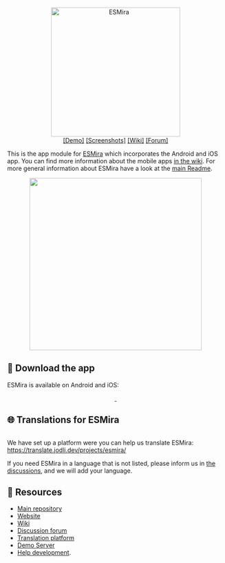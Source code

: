<p>
	<img src="https://translate.jodli.dev/widgets/esmira/-/svg-badge.svg" alt="" />
</p>
<p align="center">
	<img src="https://raw.githubusercontent.com/KL-Psychological-Methodology/ESMira/main/about/images/web_header_normal.svg" alt="ESMira" width="300"/>
    <br>
	<a href="https://demo-esmira.kl.ac.at/">[Demo]</a>
	<a href="https://esmira.kl.ac.at/?about">[Screenshots]</a>
	<a href="https://github.com/KL-Psychological-Methodology/ESMira/wiki">[Wiki]</a>
	<a href="https://github.com/KL-Psychological-Methodology/ESMira/discussions">[Forum]</a>
</p>

This is the app module for [ESMira](https://github.com/KL-Psychological-Methodology/ESMira) which incorporates the Android and iOS app.
You can find more information about the mobile apps [in the wiki](https://github.com/KL-Psychological-Methodology/ESMira/wiki/App-overview).
For more general information about ESMira have a look at the [main Readme](https://github.com/KL-Psychological-Methodology/ESMira).


<p align="center">
	<img src="https://raw.githubusercontent.com/KL-Psychological-Methodology/ESMira/main/about/images/demo_image_apps.png" height="400" alt=""/>
	<br>
</p>

## :iphone: Download the app
ESMira is available on Android and iOS:
<p align="center">
    <a href="https://play.google.com/store/apps/details?id=at.jodlidev.esmira">
	    <img src="https://raw.githubusercontent.com/KL-Psychological-Methodology/ESMira/main/about/images/google-play-badge-en.png" alt=""/>
    </a>
    <a href="https://apps.apple.com/gb/app/esmira/id1538774594">
        <img src="https://raw.githubusercontent.com/KL-Psychological-Methodology/ESMira/main/about/images/apple-store-badge-en.png" alt=""/>
    </a>
</p>


## :globe_with_meridians: Translations for ESMira
<p align="center">
	<img src="https://translate.jodli.dev/widgets/esmira/-/multi-blue.svg" alt="" />
</p>

We have set up a platform were you can help us translate ESMira:
<https://translate.jodli.dev/projects/esmira/>

If you need ESMira in a language that is not listed, please inform us in [the discussions](https://github.com/KL-Psychological-Methodology/ESMira/discussions), and we will add your language.

## :link: Resources
- [Main repository](https://github.com/KL-Psychological-Methodology/ESMira)
- [Website](https://esmira.kl.ac.at/?about)
- [Wiki](https://github.com/KL-Psychological-Methodology/ESMira/wiki)
- [Discussion forum](https://github.com/KL-Psychological-Methodology/ESMira/discussions)
- [Translation platform](https://translate.jodli.dev/)
- [Demo Server](https://demo-esmira.kl.ac.at/)
- [Help development](https://github.com/KL-Psychological-Methodology/ESMira/wiki/Help-development).